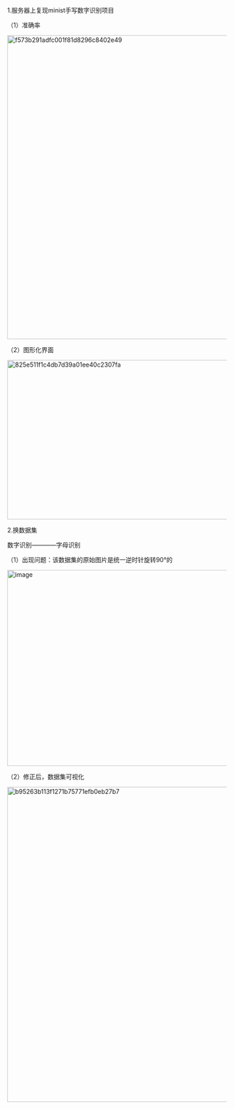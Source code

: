 1.服务器上复现minist手写数字识别项目

（1）准确率

<img width="820" height="696" alt="f573b291adfc001f81d8296c8402e49" src="https://github.com/user-attachments/assets/100cf6cd-e525-4cc6-8da2-2ec6b9aa9cec" />

（2）图形化界面

<img width="927" height="365" alt="825e511f1c4db7d39a01ee40c2307fa" src="https://github.com/user-attachments/assets/dd035f69-3f33-4212-a2c0-04c5d2100e0f" />


2.换数据集

数字识别————字母识别

（1）出现问题：该数据集的原始图片是统一逆时针旋转90°的

<img width="1092" height="449" alt="image" src="https://github.com/user-attachments/assets/a18c57c7-1974-4fad-990e-c242294f4629" />

（2）修正后，数据集可视化

<img width="1521" height="722" alt="b95263b113f1271b75771efb0eb27b7" src="https://github.com/user-attachments/assets/b022b964-7c4b-493f-b0e2-d4d558634108" />
